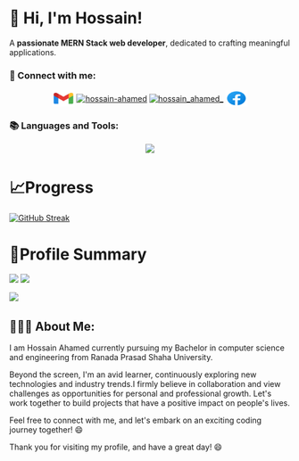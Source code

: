 # 👋 Hi, I'm **Hossain!**

A **passionate MERN Stack web developer**, dedicated to crafting meaningful applications.

<h3 align="left">👀 Connect with me:</h3>
<p align="center">
<a href="mailto:contact.hossainahamed@gmail.com" target="blank"><img align="center" src="images/gmail.svg" alt="hossain-ahamed" height="30" width="40" /></a>
<a href="https://linkedin.com/in/hossain-ahamed" target="blank"><img align="center" src="https://raw.githubusercontent.com/rahuldkjain/github-profile-readme-generator/master/src/images/icons/Social/linked-in-alt.svg" alt="hossain-ahamed" height="30" width="40" /></a>
<a href="https://twitter.com/hossain_ahamed_" target="blank"><img align="center" src="https://raw.githubusercontent.com/rahuldkjain/github-profile-readme-generator/master/src/images/icons/Social/twitter.svg" alt="hossain_ahamed_" height="30" width="40" /></a>
<a href="facebook.com/hossain.ahamed.001/" target="blank"><img align="center" src="images/facebook.svg" alt="hossain-ahamed" height="30" width="40" /></a>

</p>

<h3 align="left">📚 Languages and Tools:</h3>
<p align="center">
 <p align="center">
  <a href="https://skillicons.dev">
    <img src="https://skillicons.dev/icons?i=git,react,express,nodejs,mongodb,git,html,css,tailwind,sass,materialui,js,ts,c,cpp,java,python" />
  </a>
</p>
</p>


# 📈Progress
 
[![GitHub Streak](https://github-readme-streak-stats.herokuapp.com?user=Hossain-Ahamed&theme=blueberry&hide_border=true&date_format=M%20j%5B%2C%20Y%5D&card_width=1000)](https://git.io/streak-stats)

# 📝Profile Summary

![](http://github-profile-summary-cards.vercel.app/api/cards/stats?username=Hossain-Ahamed&theme=blueberry) ![](http://github-profile-summary-cards.vercel.app/api/cards/productive-time?username=Hossain-Ahamed&theme=blueberry&utcOffset=8)

![](http://github-profile-summary-cards.vercel.app/api/cards/profile-details?username=Hossain-Ahamed&theme=blueberry)




## 👨🏼‍💻 About Me:

I am Hossain Ahamed currently pursuing my Bachelor in computer science and engineering from Ranada Prasad Shaha University. 

Beyond the screen, I'm an avid learner, continuously exploring new technologies and industry trends.I firmly believe in collaboration and view challenges as opportunities for personal and professional growth. Let's work together to build projects that have a positive impact on people's lives.

Feel free to connect with me, and let's embark on an exciting coding journey together! 😄

Thank you for visiting my profile, and have a great day! 😄
